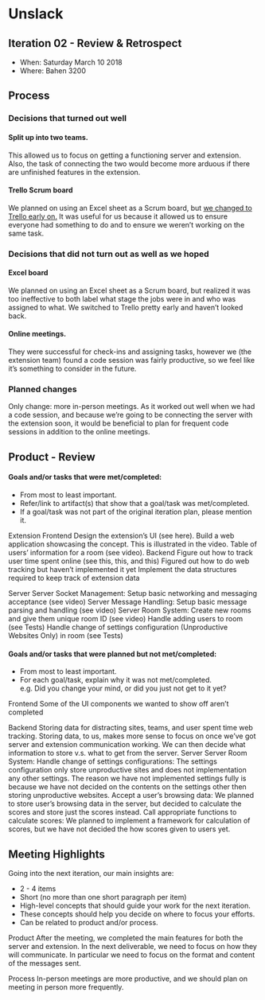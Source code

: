 # Unslack

## Iteration 02 - Review & Retrospect

 * When: Saturday March 10 2018
 * Where: Bahen 3200

## Process

### Decisions that turned out well

#### Split up into two teams.
This allowed us to focus on getting a functioning server and extension. Also, the task of connecting the two would become more arduous if there are unfinished features in the extension.

#### Trello Scrum board
We planned on using an Excel sheet as a Scrum board, but [we changed to Trello early on.](./images/scrumboard.PNG) It was useful for us because it allowed us to ensure everyone had something to do and to ensure we weren’t working on the same task.

### Decisions that did not turn out as well as we hoped

#### Excel board
We planned on using an Excel sheet as a Scrum board, but realized it was too ineffective to both label what stage the jobs were in and who was assigned to what. We switched to Trello pretty early and haven’t looked back.

#### Online meetings. 
They were successful for check-ins and assigning tasks, however we (the extension team) found a code session was fairly productive, so we feel like it’s something to consider in the future.

### Planned changes

Only change: more in-person meetings. As it worked out well when we had a code session, and because we’re going to be connecting the server with the extension soon, it would be beneficial to plan for frequent code sessions in addition to the online meetings.


## Product - Review

#### Goals and/or tasks that were met/completed:

 * From most to least important.
 * Refer/link to artifact(s) that show that a goal/task was met/completed.
 * If a goal/task was not part of the original iteration plan, please mention it.


Extension
Frontend
Design the extension’s UI (see here).
Build a web application showcasing the concept. This is illustrated in the video.
Table of users’ information for a room (see video).
Backend
Figure out how to track user time spent online (see this, this, and this)
Figured out how to do web tracking but haven’t implemented it yet
Implement the data structures required to keep track of extension data


Server
Server Socket Management:
Setup basic networking and messaging acceptance (see video)
Server Message Handling:
Setup basic message parsing and handling (see video)
Server Room System:
Create new rooms and give them unique room ID (see video)
Handle adding users to room (see Tests)
Handle change of settings configuration (Unproductive Websites Only) in room (see Tests)

#### Goals and/or tasks that were planned but not met/completed:

 * From most to least important.
 * For each goal/task, explain why it was not met/completed.      
   e.g. Did you change your mind, or did you just not get to it yet?


Frontend
Some of the UI components we wanted to show off aren’t completed


Backend
Storing data for distracting sites, teams, and user spent time web tracking. Storing data, to us, makes more sense to focus on once we’ve got server and extension communication working. We can then decide what information to store v.s. what to get from the server.
Server
Server Room System:
Handle change of settings configurations: The settings configuration only store unproductive sites and does not implementation any other settings. The reason we have not implemented settings fully is because we have not decided on the contents on the settings other then storing unproductive websites.
Accept a user’s browsing data: We planned to store user’s browsing data in the server, but decided to calculate the scores and store just the scores instead.
Call appropriate functions to calculate scores: We planned to implement a framework for calculation of scores, but we have not decided the how scores given to users yet.

## Meeting Highlights

Going into the next iteration, our main insights are:

 * 2 - 4 items
 * Short (no more than one short paragraph per item)
 * High-level concepts that should guide your work for the next iteration.
 * These concepts should help you decide on where to focus your efforts.
 * Can be related to product and/or process.

Product
After the meeting, we completed the main features for both the server and extension. In the next deliverable, we need to focus on how they will communicate. In particular we need to focus on the format and content of the messages sent.

Process
In-person meetings are more productive, and we should plan on meeting in person more frequently.
